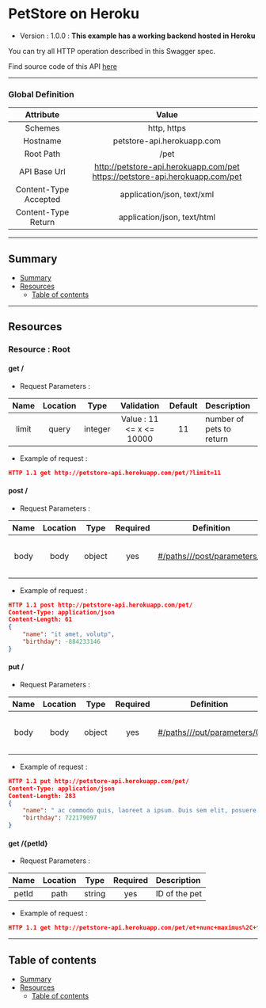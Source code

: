 # PetStore on Heroku
* Version : 1.0.0
: **This example has a working backend hosted in Heroku**

You can try all HTTP operation described in this Swagger spec.

Find source code of this API [here](https://github.com/mohsen1/petstore-api)



---

### Global Definition
| Attribute | Value |
| :-------: | :---: |
| Schemes | http, https |
| Hostname | petstore-api.herokuapp.com |
| Root Path | /pet |
| API Base Url | http://petstore-api.herokuapp.com/pet https://petstore-api.herokuapp.com/pet |
| Content-Type Accepted | application/json, text/xml |
| Content-Type Return | application/json, text/html |

---

## Summary 
* [Summary](#summary)
* [Resources](#resources)
    * [Table of contents](#table-of-contents)


---

## Resources 
### Resource : Root
#### get /

* Request Parameters :

| Name | Location | Type | Validation | Default | Description |  
| :---: | :---: | :---: | :---: | :---: | :--- |  
| limit | query | integer | Value : 11 <= x <= 10000 | 11 | number of pets to return | 

* Example of request :
```json
HTTP 1.1 get http://petstore-api.herokuapp.com/pet/?limit=11 
```



#### post /

* Request Parameters :

| Name | Location | Type | Required | Definition | Description |  
| :---: | :---: | :---: | :---: | :---: | :--- |  
| body | body | object | yes | [#/paths///post/parameters/0](#testtoto) | The pet JSON you want to post | 

* Example of request :
```json
HTTP 1.1 post http://petstore-api.herokuapp.com/pet/ 
Content-Type: application/json
Content-Length: 61
{
    "name": "it amet, volutp",
    "birthday": -884233146
}
```



#### put /

* Request Parameters :

| Name | Location | Type | Required | Definition | Description |  
| :---: | :---: | :---: | :---: | :---: | :--- |  
| body | body | object | yes | [#/paths///put/parameters/0](#testtoto) | The pet JSON you want to post | 

* Example of request :
```json
HTTP 1.1 put http://petstore-api.herokuapp.com/pet/ 
Content-Type: application/json
Content-Length: 283
{
    "name": " ac commodo quis, laoreet a ipsum. Duis sem elit, posuere eu facilisis nec, tempus ac ipsum. Ut molestie aliquet est, posuere tincidunt elit. Etiam convallis eu ligula non consequat. Pellentesque elit libero, faucibus luctus ante nec, vol",
    "birthday": 722179097
}
```




#### get /{petId}

* Request Parameters :

| Name | Location | Type | Required | Description |  
| :---: | :---: | :---: | :---: | :--- |  
| petId | path | string | yes | ID of the pet | 

* Example of request :
```json
HTTP 1.1 get http://petstore-api.herokuapp.com/pet/et+nunc+maximus%2C+finibus+erat.+Proin+id+scelerisque+ipsum.+Quisque+porta+mauris+nec+massa+egestas%2C+sed+mollis+est+molestie.+Aenean+quam+nisi%2C+posuere+sed+varius+sodales%2C+sagittis+sed+ex.+ 
```






---

## Table of contents
* [Summary](#summary)
* [Resources](#resources)
    * [Table of contents](#table-of-contents)

